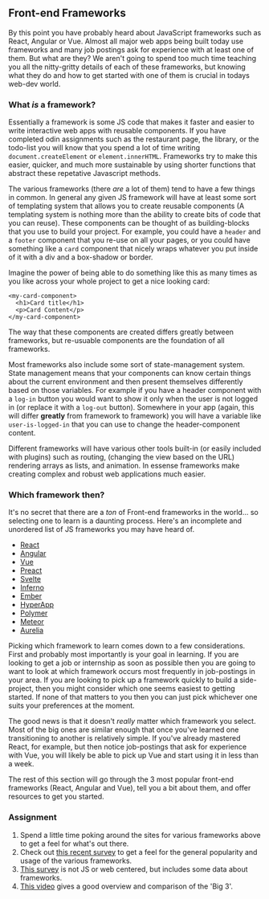 ## Front-end Frameworks

By this point you have probably heard about JavaScript frameworks such as React, Angular or Vue. Almost all major web apps being built today use frameworks and many job postings ask for experience with at least one of them. But what are they? We aren't going to spend too much time teaching you all the nitty-gritty details of each of these frameworks, but knowing what they do and how to get started with one of them is crucial in todays web-dev world.

### What _is_ a framework?

Essentially a framework is some JS code that makes it faster and easier to write interactive web apps with reusable components. If you have completed odin assignments such as the restaurant page, the library, or the todo-list you will know that you spend a lot of time writing `document.createElement` or `element.innerHTML`. Frameworks try to make this easier, quicker, and much more sustainable by using shorter functions that abstract these repetative Javascript methods.

The various frameworks (there _are_ a lot of them) tend to have a few things in common.  In general any given JS framework will have at least some sort of templating system that allows you to create reusable components (A templating system is nothing more than the ability to create bits of code that you can reuse). These components can be thought of as building-blocks that you use to build your project.  For example, you could have a `header` and a `footer` component that you re-use on all your pages, or you could have something like a `card` component that nicely wraps whatever you put inside of it with a div and a box-shadow or border.

Imagine the power of being able to do something like this as many times as you like across your whole project to get a nice looking card:

~~~
<my-card-component>
  <h1>Card title</h1>
  <p>Card Content</p>
</my-card-component>
~~~

The way that these components are created differs greatly between frameworks, but re-usuable components are the foundation of all frameworks.

Most frameworks also include some sort of state-management system.  State management means that your components can know certain things about the current environment and then present themselves differently based on those variables.  For example if you have a header component with a `log-in` button you would want to show it only when the user is not logged in (or replace it with a `log-out` button). Somewhere in your app (again, this will differ **greatly** from framework to framework) you will have a variable like `user-is-logged-in` that you can use to change the header-component content.

Different frameworks will have various other tools built-in (or easily included with plugins) such as routing, (changing the view based on the URL) rendering arrays as lists, and animation. In essense frameworks make creating complex and robust web applications much easier.

### Which framework then?

It's no secret that there are a _ton_ of Front-end frameworks in the world... so selecting one to learn is a daunting process.  Here's an incomplete and unordered list of JS frameworks you may have heard of. 

- [React](https://reactjs.org/)
- [Angular](https://angular.io/)
- [Vue](https://vuejs.org/)
- [Preact](https://preactjs.com/)
- [Svelte](https://svelte.technology/guide)
- [Inferno](https://infernojs.org/)
- [Ember](https://www.emberjs.com/)
- [HyperApp](https://github.com/hyperapp)
- [Polymer](https://www.polymer-project.org/)
- [Meteor](https://www.meteor.com/)
- [Aurelia](https://aurelia.io/)

Picking which framework to learn comes down to a few considerations.  First and probably most importantly is your goal in learning.  If you are looking to get a job or internship as soon as possible then you are going to want to look at which framework occurs most frequently in job-postings in your area.  If you are looking to pick up a framework quickly to build a side-project, then you might consider which one seems easiest to getting started. If none of that matters to you then you can just pick whichever one suits your preferences at the moment.

The good news is that it doesn't _really_ matter which framework you select.  Most of the big ones are similar enough that once you've learned one transitioning to another is relatively simple. If you've already mastered React, for example, but then notice job-postings that ask for experience with Vue, you will likely be able to pick up Vue and start using it in less than a week.

The rest of this section will go through the 3 most popular front-end frameworks (React, Angular and Vue), tell you a bit about them, and offer resources to get you started.

### Assignment

1. Spend a little time poking around the sites for various frameworks above to get a feel for what's out there.
2. Check out [this recent survey](https://stateofjs.com/2017/front-end/results/) to get a feel for the general popularity and usage of the various frameworks.
3. [This survey](https://insights.stackoverflow.com/survey/2018/#technology) is not JS or web centered, but includes some data about frameworks.
4. [This video](https://www.youtube.com/watch?v=KMX1mFEmM3E) gives a good overview and comparison of the 'Big 3'.
